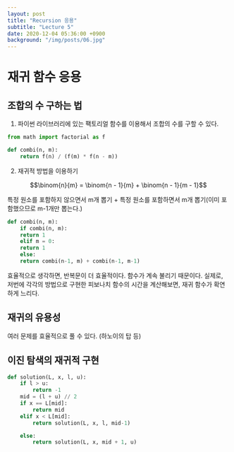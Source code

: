 ```yaml
---
layout: post
title: "Recursion 응용"
subtitle: "Lecture 5"
date: 2020-12-04 05:36:00 +0900
background: "/img/posts/06.jpg"
---
```


# 재귀 함수 응용

## 조합의 수 구하는 법

1. 파이썬 라이브러리에 있는 팩토리얼 함수를 이용해서 조합의 수를 구할 수 있다.

```python
from math import factorial as f

def combi(n, m):
    return f(n) / (f(m) * f(n - m))
```

2. 재귀적 방법을 이용하기

$$\binom{n}{m} = \binom{n - 1}{m} + \binom{n - 1}{m - 1}$$

특정 원소를 포함하지 않으면서 m개 뽑기 + 특정 원소를 포함하면서 m개 뽑기(이미 포함했으므로 m-1개만 뽑는다.)

```python
def combi(n, m):
    if combi(n, m):
    return 1
    elif m = 0:
    return 1
    else:
    return combi(n-1, m) + combi(n-1, m-1)
```

효율적으로 생각하면, 반복문이 더 효율적이다. 함수가 계속 불리기 때문이다.
실제로, 저번에 각각의 방법으로 구현한 피보나치 함수의 시간을 계산해보면, 재귀 함수가 확연하게 느리다.

## 재귀의 유용성

여러 문제를 효율적으로 풀 수 있다. (하노이의 탑 등)

## 이진 탐색의 재귀적 구현

```python
def solution(L, x, l, u):
    if l > u:
        return -1
    mid = (l + u) // 2
    if x == L[mid]:
        return mid
    elif x < L[mid]:
        return solution(L, x, l, mid-1)

    else:
        return solution(L, x, mid + 1, u)
```
